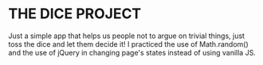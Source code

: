 # THE DICE PROJECT
Just a simple app that helps us people not to argue on trivial things, just toss the dice and let them decide it!
I practiced the use of Math.random() and the use of jQuery in changing page's states instead of using vanilla JS.
